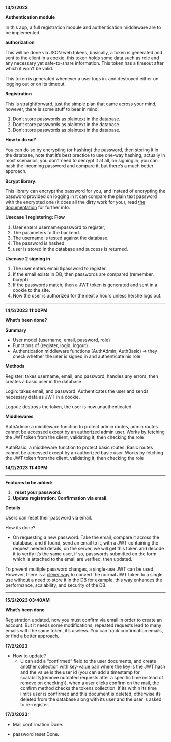 ﻿**13/2/2023**

**Authentication module**

In this app, a full registration module and authentication middleware are to be implemented.

**authorization**

This will be done via JSON web tokens, basically, a token is generated and sent to the client in a cookie, this token holds some data such as role and any necessary yet safe-to-share information. This token has a timeout after which it won’t be valid.

This token is generated whenever a user logs in. and destroyed either on logging out or on its timeout.

**Registration**

This is straightforward, just the simple plan that came across your mind, however, there is some stuff to bear in mind.

1. Don’t store passwords as plaintext in the database.
2. Don’t store passwords as plaintext in the database.
3. Don’t store passwords as plaintext in the database.

**How to do so?**

You can do so by encrypting (or hashing) the password, then storing it in the database, note that it’s best practice to use one-way hashing, actually in most scenarios, you don’t need to decrypt it at all, on signing in, you can hash the incoming password and compare it, but there’s a much better approach.

**Bcrypt library:**

This library can encrypt the password for you, and instead of encrypting the password provided on logging in it can compare the plain text password with the encrypted one (it does all the dirty work for you), read [the documentation](https://github.com/kelektiv/node.bcrypt.js/) for further info.

**Usecase 1 registering: Flow**

1. User enters username\password to register,
2. The parameters to the backend.
3. The username is tested against the database.
4. The password is hashed.
5. user is stored in the database and success is returned.

**Usecase 2 signing in**

1. The user enters email &password to register.
2. If the email exists in DB, then passwords are compared (remember, bcrypt)
3. If the passwords match, then a JWT token is generated and sent in a cookie to the site.
4. Now the user is authorized for the next x hours unless he/she logs out.
___

**14/2/2023 11:00PM**

**What’s been done?**

**Summary**

- User model {username, email, password, role}
- Functions of (register, login, logout)
- Authentication middleware functions (AuthAdmin, AuthBasic) => they check whether the user is signed in and authenticate his role

**Methods**

Register: takes username, email, and password, handles any errors, then creates a basic user in the database

Login: takes email, and password. Authenticates the user and sends necessary data as JWT in a cookie.

Logout: destroys the token, the user is now unauthenticated

**Middlewares**

AuthAdmin: a middleware function to protect admin routes, admin routes cannot be accessed except by an authorized admin user. Works by fetching the JWT token from the client, validating it, then checking the role

AuthBasic: a middleware function to protect basic routes. Basic routes cannot be accessed except by an authorized basic user. Works by fetching the JWT token from the client, validating it, then checking the role

**14/2/2023 11:40PM**
___
**Features to be added:**

1. ` `**reset your password.**
1. **Update registration: Confirmation via email.**

**Details**

Users can reset their password via email.

How its done? 

- On requesting a new password. Take the email, compare it across the database, and if found, send an email to it, with a JWT containing the request needed details, on the server, we will get this token and decode it to verify it’s the same user, if so, passwords submitted on the form which is attached to the email are verified, then updated. 

To prevent multiple password changes, a single-use JWT can be used. However, there is a [clever way](https://www.jbspeakr.cc/howto-single-use-jwt/) to convert the normal JWT token to a single use without a need to store it in the DB for example, this way enhances the performance, scalability, and security of the DB.
___
**15/2/2023 03:40AM**

**What’s been done**

Registration updated, now you must confirm via email in order to create an account. But it needs some modifications, repeated requests lead to many emails with the same token, it’s useless. You can track confirmation emails, or find a better approach.

**17/2/2023**

- How to update?
  - U can add a “confirmed” field to the user documents, and create another collection with key-value pair where the key is the JWT hash and the value is the user id (you can add a timestamp for scalability(remove outdated requests after a specific time instead of remove on checking)), when a user clicks confirm on the mail, the confirm method checks the tokens collection. If its within its time limits user is confirmed and this document is deleted, otherwise its deleted from the database along with its user and the user is asked to re-register.

**17/2/2023:**

* Mail confirmation Done.

* password reset Done.
